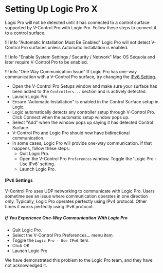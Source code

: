 # Setting Up Logic Pro X

Logic Pro will not be detected until it has connected to a control surface supported by V-Control Pro with Logic Pro. Follow these steps to connect it to a control surface.

!!! info "Automatic Installation Must Be Enabled"
    Logic Pro will not detect V-Control Pro surfaces unless Automatic Installation is enabled.

!!! info "Enable System Settings / Security / Network"
    Mac OS Sequoia and later require V-Control Pro to be enabled.

!!! info "One Way Communication Issue"
    If Logic Pro has one-way communication with a V-Control Pro surface, try changing the [IPv6 Setting](#ipv6-setting).

* Open the V-Control Pro Setups window and make sure your surface has been added to the `Controllers...` section and is actively detected.
* Launch Logic Pro
* Ensure "Automatic Installation" is enabled in the Control Surface setup in Logic.
* Logic automatically detects any controller setup through V-Control Pro. Click Connect when the automatic setup window pops up.
* Select "Add" when the window pops up saying it has detected Control Surface.
* V-Control Pro and Logic Pro should now have bidirectional communication.
* In some cases, Logic Pro will provide one-way communication. If that happens, follow these steps:
    * Quit Logic Pro.
    * Open the V-Control Pro `Preferences` window. Toggle the 'Logic Pro - Use IPv6' setting.
    * Launch Logic Pro.

<a id="ipv6-setting"></a>

#### IPv6 Settings

V-Control Pro uses UDP networking to communicate with Logic Pro. Users sometime see an issue where communication operates in one direction only. Typically, Logic Pro operates perfectly using IPv4 protocol. Other times it works perfectly using IPv6 protocol. 

##### If You Experience One-Way Communication With Logic Pro

* Quit Logic Pro.
* Select the V-Control Pro Preferences... menu item.
* Toggle the `Logic Pro - Use IPv6` item.
* Click OK
* Launch Logic Pro

We have demonstrated this problem to the Logic Pro team, and they have not acknowledged it.